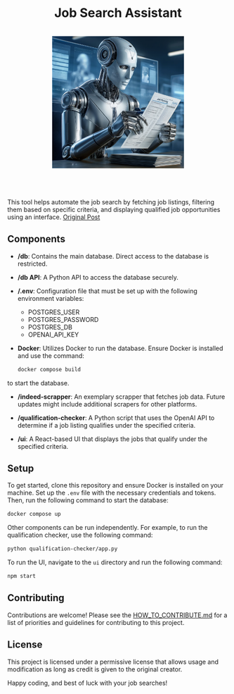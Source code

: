 <div align="center">
  <h1>Job Search Assistant</h1>
  <br>
  <img src="image.png" width="300" height="300">
  <br><br>
   <br>
</div>  <br>


 This tool helps automate the job search by fetching job listings, filtering them based on specific criteria, and displaying qualified job opportunities using an interface. <a href="https://www.linkedin.com/feed/update/urn:li:activity:7197691328757919744/">Original Post</a>

## Components

- **/db**: Contains the main database. Direct access to the database is restricted.
- **/db API**: A Python API to access the database securely.
- **/.env**: Configuration file that must be set up with the following environment variables:
    - POSTGRES_USER
    - POSTGRES_PASSWORD
    - POSTGRES_DB
    - OPENAI_API_KEY

- **Docker**: Utilizes Docker to run the database. Ensure Docker is installed and use the command:
    ```bash
    docker compose build
    ```
to start the database.

- **/indeed-scrapper**: An exemplary scrapper that fetches job data. Future updates might include additional scrapers for other platforms.

- **/qualification-checker**: A Python script that uses the OpenAI API to determine if a job listing qualifies under the specified criteria.

- **/ui**: A React-based UI that displays the jobs that qualify under the specified criteria.

## Setup

To get started, clone this repository and ensure Docker is installed on your machine. Set up the `.env` file with the necessary credentials and tokens. Then, run the following command to start the database:

```bash
docker compose up
```

Other components can be run independently. For example, to run the qualification checker, use the following command:

```bash
python qualification-checker/app.py
```

To run the UI, navigate to the `ui` directory and run the following command:

```bash
npm start
```


## Contributing

Contributions are welcome! Please see the [HOW_TO_CONTRIBUTE.md](HOW_TO_CONTRIBUTE.md) for a list of priorities and guidelines for contributing to this project.

## License

This project is licensed under a permissive license that allows usage and modification as long as credit is given to the original creator. 

Happy coding, and best of luck with your job searches!
